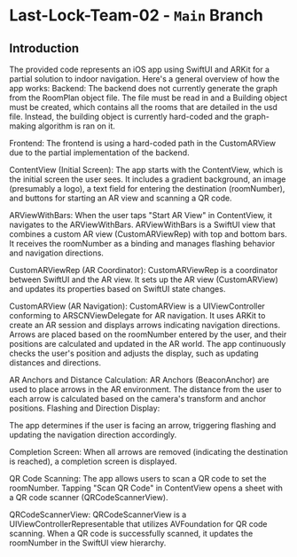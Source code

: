 # Last-Lock-Team-02 - `Main` Branch

## Introduction 
The provided code represents an iOS app using SwiftUI and ARKit for a partial solution to indoor navigation. Here's a general overview of how the app works:
Backend:
The backend does not currently generate the graph from the RoomPlan object file. The file must be read in and a Building object must be created,
which contains all the rooms that are detailed in the usd file. Instead, the building object is currently hard-coded and the graph-making algorithm is ran on it.

Frontend: 
The frontend is using a hard-coded path in the CustomARView due to the partial implementation of the backend.

ContentView (Initial Screen): 
The app starts with the ContentView, which is the initial screen the user sees.
It includes a gradient background, an image (presumably a logo), a text field for entering the destination (roomNumber), and buttons for starting an AR view and scanning a QR code.

ARViewWithBars:
When the user taps "Start AR View" in ContentView, it navigates to the ARViewWithBars.
ARViewWithBars is a SwiftUI view that combines a custom AR view (CustomARViewRep) with top and bottom bars.
It receives the roomNumber as a binding and manages flashing behavior and navigation directions.

CustomARViewRep (AR Coordinator): 
CustomARViewRep is a coordinator between SwiftUI and the AR view.
It sets up the AR view (CustomARView) and updates its properties based on SwiftUI state changes.

CustomARView (AR Navigation): 
CustomARView is a UIViewController conforming to ARSCNViewDelegate for AR navigation.
It uses ARKit to create an AR session and displays arrows indicating navigation directions.
Arrows are placed based on the roomNumber entered by the user, and their positions are calculated and updated in the AR world.
The app continuously checks the user's position and adjusts the display, such as updating distances and directions.

AR Anchors and Distance Calculation: 
AR Anchors (BeaconAnchor) are used to place arrows in the AR environment.
The distance from the user to each arrow is calculated based on the camera's transform and anchor positions.
Flashing and Direction Display:

The app determines if the user is facing an arrow, triggering flashing and updating the navigation direction accordingly.

Completion Screen: 
When all arrows are removed (indicating the destination is reached), a completion screen is displayed.

QR Code Scanning: 
The app allows users to scan a QR code to set the roomNumber.
Tapping "Scan QR Code" in ContentView opens a sheet with a QR code scanner (QRCodeScannerView).

QRCodeScannerView: 
QRCodeScannerView is a UIViewControllerRepresentable that utilizes AVFoundation for QR code scanning.
When a QR code is successfully scanned, it updates the roomNumber in the SwiftUI view hierarchy.
